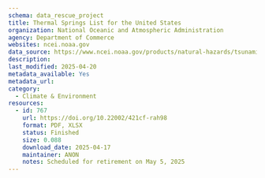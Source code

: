 ```yaml
---
schema: data_rescue_project 
title: Thermal Springs List for the United States
organization: National Oceanic and Atmospheric Administration
agency: Department of Commerce
websites: ncei.noaa.gov
data_source: https://www.ncei.noaa.gov/products/natural-hazards/tsunamis-earthquakes-volcanoes/geothermal-energy
description: 
last_modified: 2025-04-20
metadata_available: Yes
metadata_url: 
category:
  - Climate & Environment 
resources:
  - id: 767
    url: https://doi.org/10.22002/421cf-rah98
    format: PDF, XLSX
    status: Finished
    size: 0.088
    download_date: 2025-04-17
    maintainer: ANON
    notes: Scheduled for retirement on May 5, 2025
---
```

